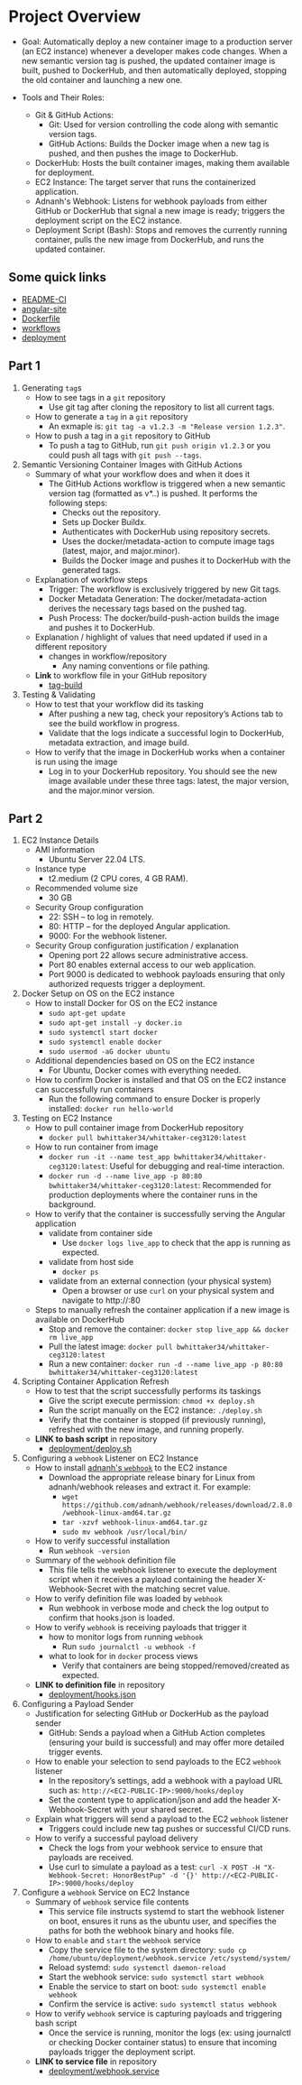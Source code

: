 # Project Overview

- Goal: Automatically deploy a new container image to a production server (an EC2 instance) whenever a developer makes code changes. When a new semantic version tag is pushed, the updated container image is built, pushed to DockerHub, and then automatically deployed, stopping the old container and launching a new one.

- Tools and Their Roles:
    - Git & GitHub Actions:
        - Git: Used for version controlling the code along with semantic version tags.
        - GitHub Actions: Builds the Docker image when a new tag is pushed, and then pushes the image to DockerHub.
    - DockerHub: Hosts the built container images, making them available for deployment.
    - EC2 Instance: The target server that runs the containerized application.
    - Adnanh's Webhook: Listens for webhook payloads from either GitHub or DockerHub that signal a new image is ready; triggers the deployment script on the EC2 instance.
    - Deployment Script (Bash): Stops and removes the currently running container, pulls the new image from DockerHub, and runs the updated container.

## Some quick links

- [README-CI](../Project4/READEME-CI.md)
- [angular-site](../Project4/angular-site)
- [Dockerfile](../Project4/Dockerfile)
- [workflows](../.github/workflows)
- [deployment](../deployment)

## Part 1

1. Generating `tag`s 
    - How to see tags in a `git` repository
        - Use git tag after cloning the repository to list all current tags.
    - How to generate a `tag` in a `git` repository
        - An exmaple is: `git tag -a v1.2.3 -m "Release version 1.2.3"`.
    - How to push a tag in a `git` repository to GitHub
        - To push a tag to GitHub, run `git push origin v1.2.3` or you could push all tags with `git push --tags`.
2. Semantic Versioning Container Images with GitHub Actions
    - Summary of what your workflow does and when it does it
        - The GitHub Actions workflow is triggered when a new semantic version tag (formatted as v*.*.*) is pushed. It performs the following steps:
            - Checks out the repository.
            - Sets up Docker Buildx.
            - Authenticates with DockerHub using repository secrets.
            - Uses the docker/metadata-action to compute image tags (latest, major, and major.minor).
            - Builds the Docker image and pushes it to DockerHub with the generated tags.
    - Explanation of workflow steps
        - Trigger: The workflow is exclusively triggered by new Git tags.
        - Docker Metadata Generation: The docker/metadata-action derives the necessary tags based on the pushed tag.
        - Push Process: The docker/build-push-action builds the image and pushes it to DockerHub.
    - Explanation / highlight of values that need updated if used in a different repository
        - changes in workflow/repository
            - Any naming conventions or file pathing.
    - **Link** to workflow file in your GitHub repository
        - [tag-build](../.github/workflows/tag-build.yml)
3. Testing & Validating
    - How to test that your workflow did its tasking
        - After pushing a new tag, check your repository’s Actions tab to see the build workflow in progress.
        - Validate that the logs indicate a successful login to DockerHub, metadata extraction, and image build.
    - How to verify that the image in DockerHub works when a container is run using the image
        - Log in to your DockerHub repository. You should see the new image available under these three tags: latest, the major version, and the major.minor version.

## Part 2

1. EC2 Instance Details
    - AMI information
        - Ubuntu Server 22.04 LTS.
    - Instance type 
        - t2.medium (2 CPU cores, 4 GB RAM).
    - Recommended volume size
        - 30 GB
    - Security Group configuration
        - 22: SSH – to log in remotely.
        - 80: HTTP – for the deployed Angular application.
        - 9000: For the webhook listener.
    - Security Group configuration justification / explanation
        - Opening port 22 allows secure administrative access.
        - Port 80 enables external access to our web application.
        - Port 9000 is dedicated to webhook payloads ensuring that only authorized requests trigger a deployment.
2. Docker Setup on OS on the EC2 instance
    - How to install Docker for OS on the EC2 instance
        - `sudo apt-get update`
        - `sudo apt-get install -y docker.io`
        - `sudo systemctl start docker`
        - `sudo systemctl enable docker`
        - `sudo usermod -aG docker ubuntu` 
    - Additional dependencies based on OS on the EC2 instance
        - For Ubuntu, Docker comes with everything needed.
    - How to confirm Docker is installed and that OS on the EC2 instance can successfully run containers
        - Run the following command to ensure Docker is properly installed: `docker run hello-world`
3. Testing on EC2 Instance
    - How to pull container image from DockerHub repository
        - `docker pull bwhittaker34/whittaker-ceg3120:latest`
    - How to run container from image 
        - `docker run -it --name test_app bwhittaker34/whittaker-ceg3120:latest`: Useful for debugging and real-time interaction.
        - `docker run -d --name live_app -p 80:80 bwhittaker34/whittaker-ceg3120:latest`: Recommended for production deployments where the container runs in the background.
    - How to verify that the container is successfully serving the Angular application
        - validate from container side
            - Use `docker logs live_app` to check that the app is running as expected.
        - validate from host side
            - `docker ps`
        - validate from an external connection (your physical system)
            - Open a browser or use `curl` on your physical system and navigate to http://<EC2-PUBLIC-IP>:80
    - Steps to manually refresh the container application if a new image is available on DockerHub
        - Stop and remove the container: `docker stop live_app && docker rm live_app`
        - Pull the latest image: `docker pull bwhittaker34/whittaker-ceg3120:latest`
        - Run a new container: `docker run -d --name live_app -p 80:80 bwhittaker34/whittaker-ceg3120:latest`
4. Scripting Container Application Refresh
    - How to test that the script successfully performs its taskings
        - Give the script execute permission: `chmod +x deploy.sh`
        - Run the script manually on the EC2 instance: `./deploy.sh`
        - Verify that the container is stopped (if previously running), refreshed with the new image, and running properly.
    - **LINK to bash script** in repository
        - [deployment/deploy.sh](../deployment/deploy.sh)
5. Configuring a `webhook` Listener on EC2 Instance
    - How to install [adnanh's `webhook`](https://github.com/adnanh/webhook) to the EC2 instance
        - Download the appropriate release binary for Linux from adnanh/webhook releases and extract it. For example:
            - `wget https://github.com/adnanh/webhook/releases/download/2.8.0/webhook-linux-amd64.tar.gz`
            - `tar -xzvf webhook-linux-amd64.tar.gz`
            - `sudo mv webhook /usr/local/bin/`
    - How to verify successful installation
        - Run `webhook -version`
    - Summary of the `webhook` definition file
        - This file tells the webhook listener to execute the deployment script when it receives a payload containing the header X-Webhook-Secret with the matching secret value.
    - How to verify definition file was loaded by `webhook`
        - Run webhook in verbose mode and check the log output to confirm that hooks.json is loaded.
    - How to verify `webhook` is receiving payloads that trigger it
        - how to monitor logs from running `webhook`
            - Run `sudo journalctl -u webhook -f`
        - what to look for in `docker` process views
            - Verify that containers are being stopped/removed/created as expected.
    - **LINK to definition file** in repository
        - [deployment/hooks.json](../deployment/hooks.json)
6. Configuring a Payload Sender
    - Justification for selecting GitHub or DockerHub as the payload sender
        - GitHub: Sends a payload when a GitHub Action completes (ensuring your build is successful) and may offer more detailed trigger events.
    - How to enable your selection to send payloads to the EC2 `webhook` listener
        - In the repository’s settings, add a webhook with a payload URL such as: `http://<EC2-PUBLIC-IP>:9000/hooks/deploy`
        - Set the content type to application/json and add the header X-Webhook-Secret with your shared secret.
    - Explain what triggers will send a payload to the EC2 `webhook` listener
        - Triggers could include new tag pushes or successful CI/CD runs.
    - How to verify a successful payload delivery
        - Check the logs from your webhook service to ensure that payloads are received.
        - Use curl to simulate a payload as a test: `curl -X POST -H "X-Webhook-Secret: HonorBestPup" -d '{}' http://<EC2-PUBLIC-IP>:9000/hooks/deploy`
7. Configure a `webhook` Service on EC2 Instance 
    - Summary of `webhook` service file contents
        - This service file instructs systemd to start the webhook listener on boot, ensures it runs as the ubuntu user, and specifies the paths for both the webhook binary and hooks file.
    - How to `enable` and `start` the `webhook` service
        - Copy the service file to the system directory: `sudo cp /home/ubuntu/deployment/webhook.service /etc/systemd/system/`
        - Reload systemd: `sudo systemctl daemon-reload`
        - Start the webhook service: `sudo systemctl start webhook`
        - Enable the service to start on boot: `sudo systemctl enable webhook`
        - Confirm the service is active: `sudo systemctl status webhook`
    - How to verify `webhook` service is capturing payloads and triggering bash script
        - Once the service is running, monitor the logs (ex: using journalctl or checking Docker container status) to ensure that incoming payloads trigger the deployment script.
    - **LINK to service file** in repository
        - [deployment/webhook.service](../deployment/webhook.service)
